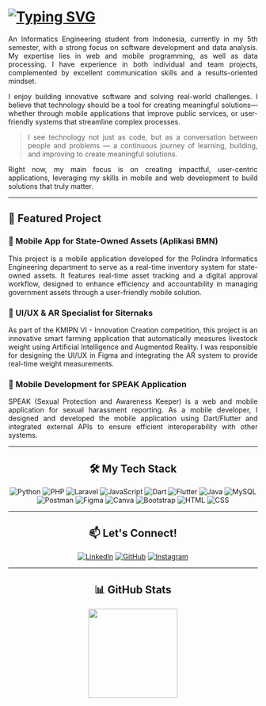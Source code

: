 <!-- Intro -->
<div align="justify">

# [![Typing SVG](https://readme-typing-svg.demolab.com?font=Fira+Code&weight=600&pause=1000&color=F7F6F1&width=435&lines=Hi+%F0%9F%91%8B%F0%9F%8F%BB%2C++I+am+Ananda)](https://git.io/typing-svg)

An Informatics Engineering student from Indonesia, currently in my 5th semester, with a strong focus on software development and data analysis. My expertise lies in web and mobile programming, as well as data processing. I have experience in both individual and team projects, complemented by excellent communication skills and a results-oriented mindset.

I enjoy building innovative software and solving real-world challenges. I believe that technology should be a tool for creating meaningful solutions—whether through mobile applications that improve public services, or user-friendly systems that streamline complex processes.

> I see technology not just as code, but as a conversation between people and problems — a continuous journey of learning, building, and improving to create meaningful solutions.

Right now, my main focus is on creating impactful, user-centric applications, leveraging my skills in mobile and web development to build solutions that truly matter.

</div>

---

<!-- Social connections -->
<div align="justify">

## 🚀 Featured Project

### **📱 Mobile App for State-Owned Assets (Aplikasi BMN)**

This project is a mobile application developed for the Polindra Informatics Engineering department to serve as a real-time inventory system for state-owned assets. It features real-time asset tracking and a digital approval workflow, designed to enhance efficiency and accountability in managing government assets through a user-friendly mobile solution.

### **🎨 UI/UX & AR Specialist for Siternaks**

As part of the KMIPN VI - Innovation Creation competition, this project is an innovative smart farming application that automatically measures livestock weight using Artificial Intelligence and Augmented Reality. I was responsible for designing the UI/UX in Figma and integrating the AR system to provide real-time weight measurements.

### **📢 Mobile Development for SPEAK Application**

SPEAK (Sexual Protection and Awareness Keeper) is a web and mobile application for sexual harassment reporting. As a mobile developer, I designed and developed the mobile application using Dart/Flutter and integrated external APIs to ensure efficient interoperability with other systems.

</div>

---

<!-- Tech Stack -->
<div align="center">

## 🛠 My Tech Stack

![Python](https://img.shields.io/badge/Python-%233776AB?style=for-the-badge&logo=python&logoColor=white)
![PHP](https://img.shields.io/badge/PHP-%23777BB4?style=for-the-badge&logo=php&logoColor=white)
![Laravel](https://img.shields.io/badge/Laravel-%23FF2D20?style=for-the-badge&logo=laravel&logoColor=white)
![JavaScript](https://img.shields.io/badge/JavaScript-%23F7DF1E?style=for-the-badge&logo=JavaScript&logoColor=black)
![Dart](https://img.shields.io/badge/Dart-%230175C2?style=for-the-badge&logo=dart&logoColor=white)
![Flutter](https://img.shields.io/badge/Flutter-%2302569B?style=for-the-badge&logo=flutter&logoColor=white)
![Java](https://img.shields.io/badge/Java-%23ED8B00?style=for-the-badge&logo=openjdk&logoColor=white)
![MySQL](https://img.shields.io/badge/MySQL-%234479A1?style=for-the-badge&logo=mysql&logoColor=white)
![Postman](https://img.shields.io/badge/Postman-%23FF6C37?style=for-the-badge&logo=postman&logoColor=white)
![Figma](https://img.shields.io/badge/Figma-%23F24E1E?style=for-the-badge&logo=figma&logoColor=white)
![Canva](https://img.shields.io/badge/Canva-%2300C4CC?style=for-the-badge&logo=canva&logoColor=white)
![Bootstrap](https://img.shields.io/badge/Bootstrap-%237952B3?style=for-the-badge&logo=bootstrap&logoColor=white)
![HTML](https://img.shields.io/badge/HTML-%23E34F26?style=for-the-badge&logo=html5&logoColor=white)
![CSS](https://img.shields.io/badge/CSS-%231572B6?style=for-the-badge&logo=css3&logoColor=white)

</div>

---

<!-- Lets Connect -->
<div align="center">

## 📫 Let's Connect!

[<img alt="LinkedIn" src="https://img.shields.io/badge/LinkedIn-%230A66C2.svg?&style=for-the-badge&logo=LinkedIn&logoColor=white" />](www.linkedin.com/in/nandasalsa)
[<img alt="GitHub" src="https://img.shields.io/badge/GitHub-%23121011?style=for-the-badge&logo=github&logoColor=white" />](https://github.com/salshabylaa)
[<img alt="Instagram" src="https://img.shields.io/badge/Instagram-%23E4405F?style=for-the-badge&logo=instagram&logoColor=white" />](https://www.instagram.com/salshabylaa)

</div>

---

<!-- Github Stats -->
<div align="center">

## 📊 GitHub Stats

<p align="center">
<a href="https://github.com/salshabylaa">
<img height="180em" src="https://github-readme-stats.vercel.app/api/top-langs/?username=salshabylaa&theme=vue-dark&show_icons=true&hide_border=true&layout=compact"/>
</p>

</div>
